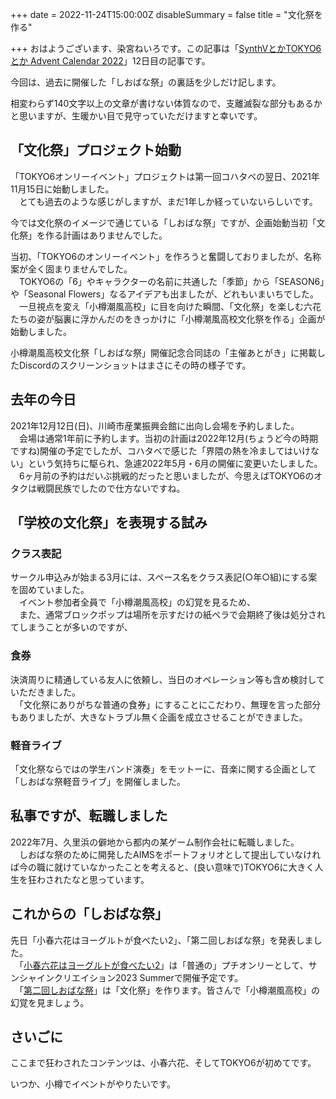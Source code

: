 +++
date = 2022-11-24T15:00:00Z
disableSummary = false
title = "文化祭を作る"

+++
おはようございます、染宮ねいろです。この記事は「[SynthVとかTOKYO6とか Advent Calendar 2022](https://adventar.org/calendars/8111)」12日目の記事です。

今回は、過去に開催した「しおばな祭」の裏話を少しだけ記します。

<!-- more -->

相変わらず140文字以上の文章が書けない体質なので、支離滅裂な部分もあるかと思いますが、生暖かい目で見守っていただけますと幸いです。

## 「文化祭」プロジェクト始動

「TOKYO6オンリーイベント」プロジェクトは第一回コハタベの翌日、2021年11月15日に始動しました。  
　とても過去のような感じがしますが、まだ1年しか経っていないらしいです。

今では文化祭のイメージで通じている「しおばな祭」ですが、企画始動当初「文化祭」を作る計画はありませんでした。

当初、「TOKYO6のオンリーイベント」を作ろうと奮闘しておりましたが、名称案が全く固まりませんでした。  
　TOKYO6の「6」やキャラクターの名前に共通した「季節」から「SEASON6」や「Seasonal Flowers」なるアイデアも出ましたが、どれもいまいちでした。 　一旦視点を変え「小樽潮風高校」に目を向けた瞬間、「文化祭」を楽しむ六花たちの姿が脳裏に浮かんだのをきっかけに「小樽潮風高校文化祭を作る」企画が始動しました。

小樽潮風高校文化祭「しおばな祭」開催記念合同誌の「主催あとがき」に掲載したDiscordのスクリーンショットはまさにその時の様子です。

## 去年の今日

2021年12月12日(日)、川崎市産業振興会館に出向し会場を予約しました。  
　会場は通常1年前に予約します。当初の計画は2022年12月(ちょうど今の時期ですね)開催の予定でしたが、コハタベで感じた「界隈の熱を冷ましてはいけない」という気持ちに駆られ、急遽2022年5月・6月の開催に変更いたしました。  
　6ヶ月前の予約はだいぶ挑戦的だったと思いましたが、今思えばTOKYO6のオタクは戦闘民族でしたので仕方ないですね。

## 「学校の文化祭」を表現する試み

### クラス表記

サークル申込みが始まる3月には、スペース名をクラス表記(○年○組)にする案を固めていました。  
　イベント参加者全員で「小樽潮風高校」の幻覚を見るため、  
　また、通常ブロックポップは場所を示すだけの紙ペラで会期終了後は処分されてしまうことが多いのですが、

### 食券

決済周りに精通している友人に依頼し、当日のオペレーション等も含め検討していただきました。  
　「文化祭にありがちな普通の食券」にすることにこだわり、無理を言った部分もありましたが、大きなトラブル無く企画を成立させることができました。

### 軽音ライブ

「文化祭ならではの学生バンド演奏」をモットーに、音楽に関する企画として「しおばな祭軽音ライブ」を開催しました。

## 私事ですが、転職しました

2022年7月、久里浜の僻地から都内の某ゲーム制作会社に転職しました。  
　しおばな祭のために開発したAIMSをポートフォリオとして提出していなければ今の職に就けていなかったことを考えると、(良い意味で)TOKYO6に大きく人生を狂わされたなと思っています。

## これからの「しおばな祭」

先日「小春六花はヨーグルトが食べたい2」、「第二回しおばな祭」を発表しました。  
　「[小春六花はヨーグルトが食べたい2](https://kohatabe.jp)」は「普通の」プチオンリーとして、サンシャインクリエイション2023 Summerで開催予定です。  
　「[第二回しおばな祭](https://shiokazehs.jp)」は「文化祭」を作ります。皆さんで「小樽潮風高校」の幻覚を見ましょう。

## さいごに

ここまで狂わされたコンテンツは、小春六花、そしてTOKYO6が初めてです。

いつか、小樽でイベントがやりたいです。
